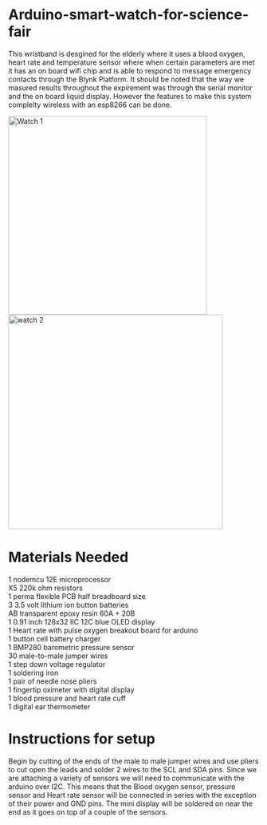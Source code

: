 # Arduino-smart-watch-for-science-fair

This wristband is desgined for the elderly where it uses a blood oxygen, heart rate and temperature sensor where when certain parameters are met it has an on board wifi chip and is able to respond to message emergency contacts through the Blynk Platform. It should be noted that the way we masured results throughout the expirement was through the serial monitor and the on board liquid display. However the features to make this system complelty wireless with an esp8266 can be done.

<img width="398" alt="Watch 1" src="https://user-images.githubusercontent.com/81518926/138619350-e9a544b3-ff4f-40b7-9b20-197b7fadc50e.png">
<img width="430" alt="watch 2" src="https://user-images.githubusercontent.com/81518926/138619389-ef5d9e0f-9fff-4e6b-8337-49d812f45fbe.png">


# Materials Needed
1 nodemcu 12E microprocessor                                                                                                                                                     
X5 220k ohm resistors                                                                                                                                                           
1 perma flexible PCB half breadboard size                                                                                                                                       
3 3.5 volt lithium ion button batteries                                                                                                                                         
AB transparent epoxy resin 60A + 20B                                                                                                                                             
1 0.91 inch 128x32 IIC 12C blue OLED display                                                                                                                                     
1 Heart rate with pulse oxygen breakout board for arduino                                                                                                                       
1 button cell battery charger                                                                                                                                                   
1 BMP280 barometric pressure sensor                                                                                                                                             
30 male-to-male jumper wires                                                                                                                                                     
1 step down voltage regulator                                                                                                                                                   
1 soldering iron                                                                                                                                                                 
1 pair of needle nose pliers                                                                                                                                                     
1 fingertip oximeter with digital display                                                                                                                                       
1 blood pressure and heart rate cuff                                                                                                                                             
1 digital ear thermometer                                                                                                                                                       

# Instructions for setup
Begin by cutting of the ends of the male to male jumper wires and use pliers to cut open the leads and solder 2 wires to the SCL and SDA pins. Since we are attaching a variety of sensors we will need to communicate with the arduino over I2C. This means that the Blood oxygen sensor, pressure sensor and Heart rate sensor will be connected in series with the exception of their power and GND pins. The mini display will be soldered on near the end as it goes on top of a couple of the sensors. 
